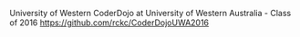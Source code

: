 
University of Western CoderDojo at University of Western Australia - Class of 2016 
https://github.com/rckc/CoderDojoUWA2016